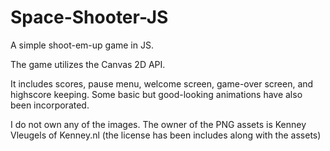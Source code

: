 # Space-Shooter-JS
A simple shoot-em-up game in JS.

The game utilizes the Canvas 2D API.

It includes scores, pause menu, welcome screen, game-over screen, and highscore keeping.
Some basic but good-looking animations have also been incorporated.

I do not own any of the images.
The owner of the PNG assets is Kenney Vleugels of Kenney.nl (the license has been includes along with the assets)
